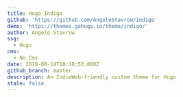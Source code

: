 ```yaml
---
title: Hugo Indigo
github: 'https://github.com/AngeloStavrow/indigo'
demo: 'https://themes.gohugo.io/theme/indigo/'
author: Angelo Stavrow
ssg:
  - Hugo
cms:
  - No Cms
date: 2018-08-14T10:10:53.000Z
github_branch: master
description: An IndieWeb-friendly custom theme for Hugo
stale: false
---
```

